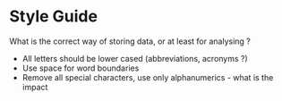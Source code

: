 Style Guide
===========

What is the correct way of storing data, or at least for analysing ?

* All letters should be lower cased (abbreviations, acronyms ?)
* Use space for word boundaries
* Remove all special characters, use only alphanumerics - what is the impact
 